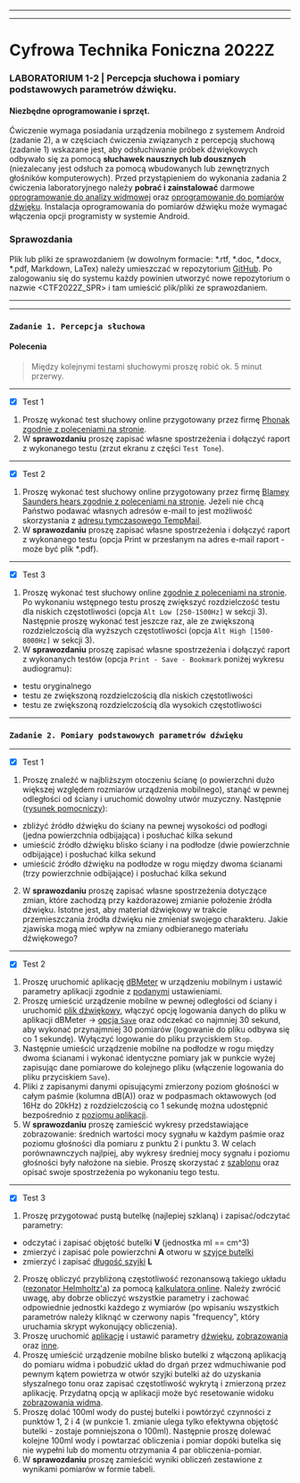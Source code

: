 ***
***

# Cyfrowa Technika Foniczna 2022Z

### **LABORATORIUM 1-2** | Percepcja słuchowa i pomiary podstawowych parametrów dźwięku.

#### Niezbędne oprogramowanie i sprzęt.
Ćwiczenie wymaga posiadania urządzenia mobilnego z systemem Android (zadanie 2), a w częściach ćwiczenia związanych z percepcją słuchową (zadanie 1) wskazane jest, aby odsłuchiwanie próbek dźwiękowych odbywało się za pomocą **słuchawek nausznych lub dousznych** (niezalecany jest odsłuch za pomocą wbudowanych lub zewnętrznych głośników komputerowych). Przed przystąpieniem do wykonania zadania 2 ćwiczenia laboratoryjnego należy **pobrać i zainstalować** darmowe [oprogramowanie do analizy widmowej](https://play.google.com/store/apps/details?id=org.intoorbit.spectrum) oraz [oprogramowanie do pomiarów dźwięku](https://github.com/MarcinEL/WIT-LAB1/tree/main/installs). Instalacja oprogramowania do pomiarów dźwięku może wymagać włączenia opcji programisty w systemie Android.

### Sprawozdania

Plik lub pliki ze sprawozdaniem (w dowolnym formacie: *.rtf, *.doc, *.docx, *.pdf, Markdown, LaTex) należy umieszczać w repozytorium [GitHub](https://github.com/). Po zalogowaniu się do systemu każdy powinien utworzyć nowe repozytorium o nazwie <CTF2022Z_SPR> i tam umieścić plik/pliki ze sprawozdaniem.

***
***

### `Zadanie 1. Percepcja słuchowa`

#### Polecenia

>Między kolejnymi testami słuchowymi proszę robić ok. 5 minut przerwy.
***
- [x] Test 1

1. Proszę wykonać test słuchowy online przygotowany przez firmę [Phonak zgodnie z poleceniami na stronie](https://hearing-screener.beyondhearing.org/phonak/lMePtS/welcome).
2. W **sprawozdaniu** proszę zapisać własne spostrzeżenia i dołączyć raport z wykonanego testu (zrzut ekranu z części `Test Tone`).
***
- [x] Test 2

1. Proszę wykonać test słuchowy online przygotowany przez firmę [Blamey Saunders hears zgodnie z poleceniami na stronie](https://blameysaunders.com.au/discover/test-your-hearing/). Jeżeli nie chcą Państwo podawać własnych adresów e-mail to jest możliwość skorzystania z [adresu tymczasowego TempMail](https://temp-mail.org/en/).
2. W **sprawozdaniu** proszę zapisać własne spostrzeżenia i dołączyć raport z wykonanego testu (opcja Print w przesłanym na adres e-mail raport - może być plik *.pdf).
***
- [x] Test 3

1. Proszę wykonać test słuchowy online [zgodnie z poleceniami na stronie](https://hearingtest.online/). Po wykonaniu wstępnego testu proszę zwiększyć rozdzielczość testu dla niskich częstotliwości (opcja `Alt Low [250-1500Hz]` w sekcji 3). Następnie proszę wykonać test jeszcze raz, ale ze zwiększoną rozdzielczością dla wyższych częstotliwości (opcja `Alt High [1500-8000Hz]` w sekcji 3).
2. W **sprawozdaniu** proszę zapisać własne spostrzeżenia i dołączyć raport z wykonanych testów (opcja `Print - Save - Bookmark` poniżej wykresu audiogramu):
  - testu oryginalnego
  - testu ze zwiększoną rozdzielczością dla niskich częstotliwości
  - testu ze zwiększoną rozdzielczością dla wysokich częstotliwości
***
### `Zadanie 2. Pomiary podstawowych parametrów dźwięku`
***
- [x] Test 1

1. Proszę znaleźć w najbliższym otoczeniu ścianę (o powierzchni dużo większej względem rozmiarów urządzenia mobilnego), stanąć w pewnej odległości od ściany i uruchomić dowolny utwór muzyczny. Następnie ([rysunek pomocniczy](https://github.com/MarcinEL/WIT-LAB1/blob/main/images/Zad2_img1.png)):
  - zbliżyć źródło dźwięku do ściany na pewnej wysokości od podłogi (jedna powierzchnia odbijająca) i posłuchać kilka sekund
  - umieścić źródło dźwięku blisko ściany i na podłodze (dwie powierzchnie odbijające) i posłuchać kilka sekund
  - umieścić źródło dźwięku na podłodze w rogu między dwoma ścianami (trzy powierzchnie odbijające) i posłuchać kilka sekund
2. W **sprawozdaniu** proszę zapisać własne spostrzeżenia dotyczące zmian, które zachodzą przy każdorazowej zmianie położenie źródła dźwięku. Istotne jest, aby materiał dźwiękowy w trakcie przemieszczania źródła dźwięku nie zmieniał swojego charakteru. Jakie zjawiska mogą mieć wpływ na zmiany odbieranego materiału dźwiękowego?
***
- [x] Test 2

1. Proszę uruchomić aplikację [dBMeter](https://github.com/MarcinEL/WIT-LAB1/tree/main/installs) w urządzeniu mobilnym i ustawić parametry aplikacji zgodnie z [podanymi](https://github.com/MarcinEL/WIT-LAB1/blob/main/images/Zad2_img2.jpg) ustawieniami.
2. Proszę umieścić urządzenie mobilne w pewnej odległości od ściany i uruchomić [plik dźwiękowy](https://github.com/MarcinEL/WIT-LAB1/blob/main/samples/rain_noise.wav), włączyć opcję logowania danych do pliku w aplikacji dBMeter -> [opcja `Save`](https://github.com/MarcinEL/WIT-LAB1/blob/main/images/Zad2_img3.jpg) oraz odczekać co najmniej 30 sekund, aby wykonać przynajmniej 30 pomiarów (logowanie do pliku odbywa się co 1 sekundę). Wyłączyć logowanie do pliku przyciskiem `Stop`.
3. Następnie umieścić urządzenie mobilne na podłodze w rogu między dwoma ścianami i wykonać identyczne pomiary jak w punkcie wyżej zapisując dane pomiarowe do kolejnego pliku (włączenie logowania do pliku przyciskiem `Save`).
4. Pliki z zapisanymi danymi opisującymi zmierzony poziom głośności w całym paśmie (kolumna dB(A)) oraz w podpasmach oktawowych (od 16Hz do 20kHz) z rozdzielczością co 1 sekundę można udostępnić bezpośrednio z [poziomu aplikacji](https://github.com/MarcinEL/WIT-LAB1/blob/main/images/Zad2_img4.jpg).
5. W **sprawozdaniu** proszę zamieścić wykresy przedstawiające zobrazowanie: średnich wartości mocy sygnału w każdym paśmie oraz poziomu głośności dla pomiaru z punktu 2 i punktu 3. W celach porównawnczych najlpiej, aby wykresy średniej mocy sygnału i poziomu głośności były nałożone na siebie. Proszę skorzystać z [szablonu](https://github.com/MarcinEL/WIT-LAB1/blob/main/dBMeter_visualize.py) oraz opisać swoje spostrzeżenia po wykonaniu tego testu.

***
- [x] Test 3

1. Proszę przygotować pustą butelkę (najlepiej szklaną) i zapisać/odczytać parametry:
  - odczytać i zapisać objętość butelki **V** (jednostka ml == cm^3)
  - zmierzyć i zapisać pole powierzchni **A** otworu w [szyjce butelki](https://github.com/MarcinEL/WIT-LAB1/blob/main/images/Zad2_img10.jpg)
  - zmierzyć i zapisać [długość szyjki](https://github.com/MarcinEL/WIT-LAB1/blob/main/images/Zad2_img9.jpg) **L**
2. Proszę obliczyć przybliżoną częstotliwość rezonansową takiego układu ([rezonator Helmholtz'a](http://hyperphysics.phy-astr.gsu.edu/hbase/Waves/cavity.html#c1)) za pomocą [kalkulatora online](http://hyperphysics.phy-astr.gsu.edu/hbase/Waves/cavity.html#c4). Należy zwrócić uwagę, aby dobrze obliczyć wszystkie parametry i zachować odpowiednie jednostki każdego z wymiarów (po wpisaniu wszystkich parametrów należy kliknąć w czerwony napis "frequency", który uruchamia skrypt wykonujący obliczenia).
3. Proszę uruchomić [aplikację](https://play.google.com/store/apps/details?id=org.intoorbit.spectrum) i ustawić parametry [dźwięku](https://github.com/MarcinEL/WIT-LAB1/blob/main/images/Zad2_img5.jpg), [zobrazowania](https://github.com/MarcinEL/WIT-LAB1/blob/main/images/Zad2_img6.jpg) oraz [inne](https://github.com/MarcinEL/WIT-LAB1/blob/main/images/Zad2_img7.jpg).
4. Proszę umieścić urządzenie mobilne blisko butelki z włączoną aplikacją do pomiaru widma i pobudzić układ do drgań przez wdmuchiwanie pod pewnym kątem powietrza w otwór szyjki butelki aż do uzyskania słyszalnego tonu oraz zapisać częstotliwość wykrytą i zmierzoną przez aplikację. Przydatną opcją w aplikacji może być resetowanie widoku [zobrazowania widma](https://github.com/MarcinEL/WIT-LAB1/blob/main/images/Zad2_img8.jpg).
5. Proszę dolać 100ml wody do pustej butelki i powtórzyć czynności z punktów 1, 2 i 4 (w punkcie 1. zmianie ulega tylko efektywna objętość butelki - zostaje pomniejszona o 100ml). Następnie proszę dolewać kolejne 100ml wody i powtarzać obliczenia i pomiar dopóki butelka się nie wypełni lub do momentu otrzymania 4 par obliczenia-pomiar.
6. W **sprawozdaniu** proszę zamieścić wyniki obliczeń zestawione z wynikami pomiarów w formie tabeli.
